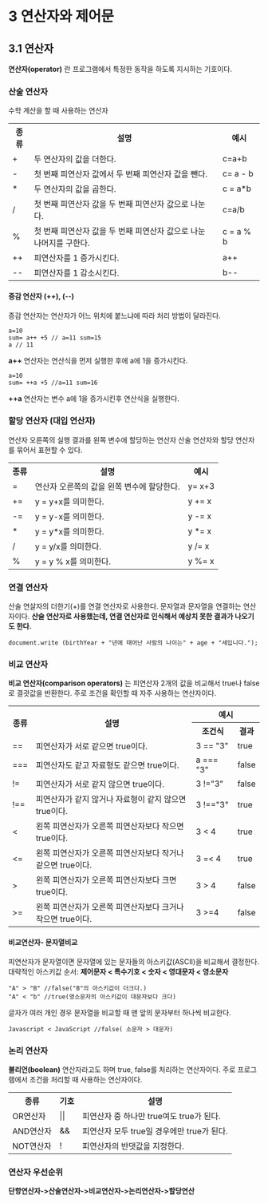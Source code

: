 # 3 연산자와 제어문

## 3.1 연산자
**연산자(operator)** 란 프로그램에서 특정한 동작을 하도록 지시하는 기호이다. 

### 산술 연산자
수학 계산을 할 때 사용하는 연산자
  <table>
    <tr>
      <th>종류</th>
      <th>설명</th>
      <th>예시</th>
    </tr>
    <tr>
      <td>+</td>
      <td>두 연산자의 값을 더한다.</td>
      <td>c=a+b</td>
    </tr>
    <tr>
      <td>-</td>
      <td>첫 번째 피연산자 값에서 두 번째 피연산자 값을 뺀다.</td>
      <td>c= a - b</td>
    </tr>
    <tr>
      <td>*</td>
      <td>두 연산자의 값을 곱한다.</td>
      <td>c = a*b</td>
    </tr>
    <tr>
      <td>/</td>
      <td>첫 번째 피연산자 값을 두 번째 피연산자 값으로 나눈다.</td>
      <td>c=a/b</td>
    </tr>
    <tr>
      <td>%</td>
      <td>첫 번째 피연산자 값을 두 번째 피연산자 값으로 나눈 나머지를 구한다.</td>
      <td>c = a % b</td>
    </tr>
    <tr>
      <td>++</td>
      <td>피연산자를 1 증가시킨다.</td>
      <td>a++</td>
    </tr>
    <tr>
      <td>--</td>
      <td>피연산자를 1 감소시킨다.</td>
      <td>b--</td>
    </tr>
  </table>

#### 증감 연산자 (++), (--)
증감 연산자는 연산자가 어느 위치에 붙느냐에 따라 처리 방법이 달라진다. 
```
a=10
sum= a++ +5 // a=11 sum=15
a // 11
```
**a++** 연산자는 연산식을 먼저 실행한 후에 a에 1을 증가시킨다. 
<br>
```
a=10
sum= ++a +5 //a=11 sum=16
```
**++a** 연산자는 변수 a에 1을 증가시킨후 연산식을 실행한다.

### 할당 연산자 (대입 연산자)
연산자 오른쪽의 실행 결과를 왼쪽 변수에 할당하는 연산자 산술 연산자와 할당 연산자를 묶어서 표현할 수 있다. 
  <table>
    <tr>
      <th>종류</th>
      <th>설명</th>
      <th>예시</th>
    </tr>
    <tr>
      <td>=</td>
      <td>연산자 오른쪽의 값을 왼쪽 변수에 할당한다.</td>
      <td>y= x+3</td>
    </tr>
    <tr>
      <td>+=</td>
      <td>y = y+x를 의미한다.</td>
      <td>y += x</td>
    </tr>
    <tr>
      <td>-=</td>
      <td>y = y-x를 의미한다.</td>
      <td>y -= x</td>
    </tr>
    <tr>
      <td>*</td>
      <td>y = y*x를 의미한다.</td>
      <td>y *= x</td>
    </tr>
    <tr>
      <td>/</td>
      <td>y = y/x를 의미한다.</td>
      <td>y /= x</td>
    </tr>
    <tr>
      <td>%</td>
      <td>y = y % x를 의미한다.</td>
      <td>y %= x</td>
    </tr>
  </table>

### 연결 연산자
산술 연살자의 더한기(+)를 연결 연산자로 사용한다. 문자열과 문자열을 연결하는 연산자이다. **산술 연산자로 사용했는데, 연결 연산자로 인식해서 예상치 못한 결과가 나오기도 한다.**
```
document.write (birthYear + "년에 태어난 사람의 나이는" + age + "세입니다.");
```

### 비교 연산자
**비교 연산자(comparison operators)** 는 피연산자 2개의 값을 비교해서 true나 false로 결괏값을 반환한다. 주로 조건을 확인할 때 자주 사용하는 연산자이다. 

<table>
  <tr>
    <th rowspan="2">종류</th>
    <th rowspan="2">설명</th>
    <th colspan="2">예시</th>
  </tr>
  <tr>
    <th>조건식</th>
    <th>결과</th>
  </tr>
  <tr>
    <td>==</td>
    <td>피연산자가 서로 같으면 true이다.</td>
    <td>3 == "3"</td>
    <td>true</td>
  </tr>
  <tr>
    <td>===</td>
    <td>피연산자도 같고 자료형도 같으면 true이다.</td>
    <td>a === "3"</td>
    <td>false</td>
  </tr>
  <tr>
    <td>!=</td>
    <td>피연산자가 서로 같지 않으면 true이다.</td>
    <td>3 !="3"</td>
    <td> false</td>
  </tr>
  <tr>
    <td>!==</td>
    <td>피연산자가 같지 않거나 자료형이 같지 않으면 true이다.</td>
    <td>3 !=="3"</td>
    <td>true</td>
  </tr>
  <tr>
    <td> < </td>
    <td>왼쪽 피연산자가 오른쪽 피연산자보다 작으면 true이다.</td>
    <td> 3 < 4 </td>
    <td> true </td>
  </tr>
  <tr>
    <td> <= </td>
    <td>왼쪽 피연산자가 오른쪽 피연산자보다 작거나 같으면 true이다.</td>
    <td> 3 =< 4 </td>
    <td> true</td>
  </tr>
  <tr>
    <td> > </td>
    <td> 왼쪽 피연산자가 오른쪽 피연산자보다 크면 true이다.</td>
    <td> 3 > 4</td>
    <td> false</td>
  </tr>
  <tr>
    <td>>=</td>
    <td>왼쪽 피연산자가 오른쪽 피연산자보다 크거나 작으면 true이다.</td>
    <td>3 >=4</td>
    <td> false </td>
  </tr>
</table>

#### 비교연산자- 문자열비교
피연산자가 문자열이면 문자열에 있는 문자들의 아스키값(ASCII)을 비교해서 결정한다. <br>
대략적인 아스키값 순서: **제어문자 < 특수기호 < 숫자 < 영대문자 < 영소문자**
```
"A" > "B" //false("B"의 아스키값이 더크다.)
"A" < "b" //true(영소문자의 아스키값이 대문자보다 크다)
```
글자가 여러 개인 경우 문자열을 비교할 때 맨 앞의 문자부터 하나씩 비교한다.
```
Javascript < JavaScript //false( 소문자 > 대문자)
```

### 논리 연산자
**불리언(boolean)** 연산자라고도 하며 true, false를 처리하는 연산자이다. 주로 프로그램에서 조건을 처리할 때 사용하는 연산자이다.

<table>
    <tr>
      <th>종류</th>
      <th>기호</th>
      <th>설명</th>
    </tr>
    <tr>
      <td>OR연산자</td>
      <td>||</td>
      <td>피연산자 중 하나만 true여도 true가 된다.</td>
    </tr>
    <tr>
      <td>AND연산자</td>
      <td>&&</td>
      <td>피연산자 모두 true일 경우에만 true가 된다.</td>
    </tr>
    <tr>
      <td>NOT연산자</td>
      <td>!</td>
      <td>피연산자의 반댓값을 지정한다.</td>
    </tr>
  </table>

### 연산자 우선순위
**단항연산자->산술연산자->비교연산자->논리연산자->할당연산**























